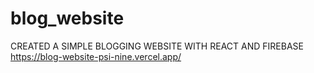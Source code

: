 # blog_website
CREATED A SIMPLE BLOGGING WEBSITE WITH REACT AND FIREBASE
https://blog-website-psi-nine.vercel.app/
